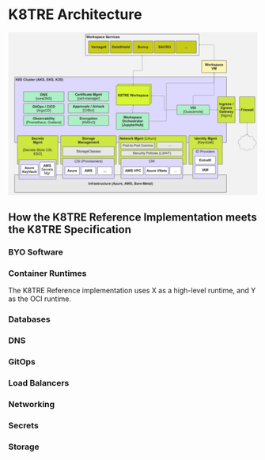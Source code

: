 # K8TRE Architecture

![High-Level K8TRE Architecture](img/K8TRE-high-level.png)

## How the K8TRE Reference Implementation meets the K8TRE Specification

### BYO Software

### Container Runtimes

The K8TRE Reference implementation uses X as a high-level runtime, and Y as the OCI runtime.

### Databases

### DNS

### GitOps

### Load Balancers

### Networking

### Secrets

### Storage